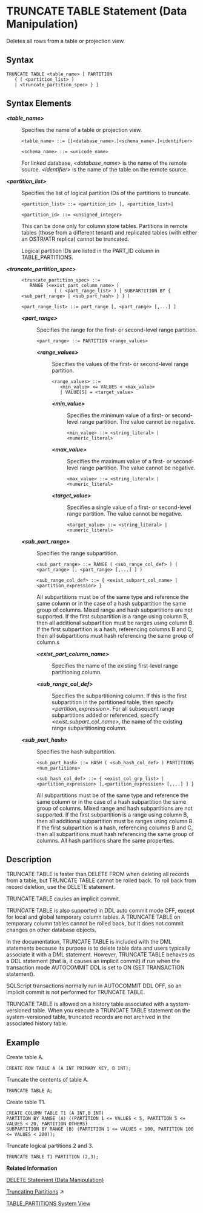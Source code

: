 <!-- loio20fe29f0751910149904f0c5c3201cfa -->

# TRUNCATE TABLE Statement \(Data Manipulation\)

Deletes all rows from a table or projection view.



<a name="loio20fe29f0751910149904f0c5c3201cfa__sql_truncate_table_1sql_truncate_table_syntax"/>

## Syntax

```
TRUNCATE TABLE <table_name> [ PARTITION 
   { ( <partition_list> )
   | <truncate_partition_spec> } ]
```



<a name="loio20fe29f0751910149904f0c5c3201cfa__sql_truncate_table_1sql_truncate_table_syntax_elements"/>

## Syntax Elements


<dl>
<dt><b>

*<table\_name\>*

</b></dt>
<dd>

Specifies the name of a table or projection view.

```
<table_name> ::= [[<database_name>.]<schema_name>.]<identifier>

<schema_name> ::= <unicode_name>
```

For linked database, *<database\_name\>* is the name of the remote source. *<identifier\>* is the name of the table on the remote source.



</dd><dt><b>

*<partition\_list\>*

</b></dt>
<dd>

Specifies the list of logical partition IDs of the partitions to truncate.

```
<partition_list> ::= <partition_id> [, <partition_list>]

<partition_id> ::= <unsigned_integer>
```

This can be done only for column store tables. Partitions in remote tables \(those from a different tenant\) and replicated tables \(with either an OSTR/ATR replica\) cannot be truncated.

Logical partition IDs are listed in the PART\_ID column in TABLE\_PARTITIONS.



</dd><dt><b>

*<truncate\_partition\_spec\>*

</b></dt>
<dd>

```
<truncate_partition_spec> ::=
   RANGE (<exist_part_column_name> ) 
            ( ( <part_range_list> ) [ SUBPARTITION BY { <sub_part_range> | <sub_part_hash> } ] )

<part_range_list> ::= part_range [, <part_range> [,...] ]
```


<dl>
<dt><b>

*<part\_range\>*

</b></dt>
<dd>

Specifies the range for the first- or second-level range partition.

```
<part_range> ::= PARTITION <range_values>
```


<dl>
<dt><b>

*<range\_values\>*

</b></dt>
<dd>

Specifies the values of the first- or second-level range partition.

```
<range_values> ::= 
   <min_value> <= VALUES < <max_value>
   | VALUE[S] = <target_value>
```


<dl>
<dt><b>

*<min\_value\>*

</b></dt>
<dd>

Specifies the minimum value of a first- or second-level range partition. The value cannot be negative.

```
<min_value> ::= <string_literal> | <numeric_literal>
```



</dd><dt><b>

*<max\_value\>*

</b></dt>
<dd>

Specifies the maximum value of a first- or second-level range partition. The value cannot be negative.

```
<max_value> ::= <string_literal> | <numeric_literal>
```



</dd><dt><b>

*<target\_value\>*

</b></dt>
<dd>

Specifies a single value of a first- or second-level range partition. The value cannot be negative.

```
<target_value> ::= <string_literal> | <numeric_literal> 
```



</dd>
</dl>



</dd>
</dl>



</dd>
</dl>


<dl>
<dt><b>

*<sub\_part\_range\>*

</b></dt>
<dd>

Specifies the range subpartition.

```
<sub_part_range> ::= RANGE ( <sub_range_col_def> ) ( <part_range> [, <part_range> [,...] ] )

<sub_range_col_def> ::= { <exist_subpart_col_name> | <partition_expression> }
```

All subpartitions must be of the same type and reference the same column or in the case of a hash subpartition the same group of columns. Mixed range and hash subpartitions are not supported. If the first subpartition is a range using column B, then all additional subpartition must be ranges using column B. If the first subpartition is a hash, referencing columns B and C, then all subpartitions must hash referencing the same group of column.s


<dl>
<dt><b>

*<exist\_part\_column\_name\>*

</b></dt>
<dd>

Specifies the name of the existing first-level range partitioning column.



</dd><dt><b>

*<sub\_range\_col\_def\>*

</b></dt>
<dd>

Specifies the subpartitioning column. If this is the first subpartition in the partitioned table, then specify *<partition\_expression\>*. For all subsequent range subpartitions added or referenced, specify *<exist\_subpart\_col\_name\>*, the name of the existing range subpartitioning column.



</dd>
</dl>



</dd>
</dl>


<dl>
<dt><b>

*<sub\_part\_hash\>*

</b></dt>
<dd>

Specifies the hash subpartition.

```
<sub_part_hash> ::= HASH ( <sub_hash_col_def> ) PARTITIONS <num_partitions>

<sub_hash_col_def> ::= { <exist_col_grp_list> | <partition_expression> [,<partition_expression> [,...] ] }
```

All subpartitions must be of the same type and reference the same column or in the case of a hash subpartition the same group of columns. Mixed range and hash subpartitions are not supported. If the first subpartition is a range using column B, then all additional subpartition must be ranges using column B. If the first subpartition is a hash, referencing columns B and C, then all subpartitions must hash referencing the same group of columns. All hash partitions share the same properties.



</dd>
</dl>



</dd>
</dl>



<a name="loio20fe29f0751910149904f0c5c3201cfa__sql_truncate_table_1sql_truncate_table_description"/>

## Description

TRUNCATE TABLE is faster than DELETE FROM when deleting all records from a table, but TRUNCATE TABLE cannot be rolled back. To roll back from record deletion, use the DELETE statement.

TRUNCATE TABLE causes an implicit commit.

TRUNCATE TABLE is also supported in DDL auto commit mode OFF, except for local and global temporary column tables. A TRUNCATE TABLE on temporary column tables cannot be rolled back, but it does not commit changes on other database objects.

In the documentation, TRUNCATE TABLE is included with the DML statements because its purpose is to delete table data and users typically associate it with a DML statement. However, TRUNCATE TABLE behaves as a DDL statement \(that is, it causes an implicit commit\) if run when the transaction mode AUTOCOMMIT DDL is set to ON \(SET TRANSACTION statement\).

SQLScript transactions normally run in AUTOCOMMIT DDL OFF, so an implicit commit is not performed for TRUNCATE TABLE.

TRUNCATE TABLE is allowed on a history table associated with a system-versioned table. When you execute a TRUNCATE TABLE statement on the system-versioned table, truncated records are not archived in the associated history table.



<a name="loio20fe29f0751910149904f0c5c3201cfa__sql_truncate_table_1sql_truncate_table_examples"/>

## Example

Create table A.

```
CREATE ROW TABLE A (A INT PRIMARY KEY, B INT);
```

Truncate the contents of table A.

```
TRUNCATE TABLE A;
```

Create table T1.

```
CREATE COLUMN TABLE T1 (A INT,B INT)
PARTITION BY RANGE (A) ((PARTITION 1 <= VALUES < 5, PARTITION 5 <= VALUES < 20, PARTITION OTHERS)
SUBPARTITION BY RANGE (B) (PARTITION 1 <= VALUES < 100, PARTITION 100 <= VALUES < 200));

```

Truncate logical partitions 2 and 3.

```
TRUNCATE TABLE T1 PARTITION (2,3);
```

**Related Information**  


[DELETE Statement \(Data Manipulation\)](delete-statement-data-manipulation-20d6169.md "Deletes records from a table where a specified condition is met.")

[Truncating Partitions](https://help.sap.com/viewer/f9c5015e72e04fffa14d7d4f7267d897/2023_4_QRC/en-US/006600b969204574b90c6746ca27a394.html "You can use the SQL TRUNCATE statement to delete the content of specific partitions of a table.") :arrow_upper_right:

[TABLE\_PARTITIONS System View](../../020-System-Views-Reference/021-System-Views/table-partitions-system-view-c81d9be.md "Partition-specific information for partitioned tables.")

